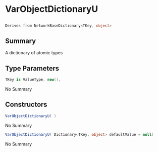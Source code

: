 # VarObjectDictionaryU<TKey>

## 
```c#
Derives from NetworkBaseDictionary<TKey, object>
```

## Summary

A dictionary of atomic types
## Type Parameters

```c#
TKey is ValueType, new(), 
```
No Summary
## Constructors

```c#
VarObjectDictionaryU( ) 
```
No Summary
```c#
VarObjectDictionaryU( Dictionary<TKey, object> defaultValue = null) 
```
No Summary
